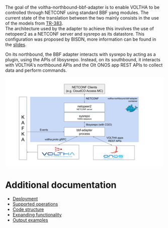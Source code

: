 The goal of the voltha-northbound-bbf-adapter is to enable VOLTHA to be controlled through NETCONF using standard BBF yang modules. The current state of the translation between the two mainly consists in the use of the models from [TR-383](https://wiki.broadband-forum.org/display/BBF/TR-383%3A+Common+YANG+Modules+for+Access+Networks).\
The architecture used by the adapter to achieve this involves the use of netopeer2 as a NETCONF server and sysrepo as its datastore. This configuration was proposed by BISDN, more information can be found in the [slides](https://wiki.broadband-forum.org/display/BBF/ONF+and+BBF+SEBA+Collaboration?preview=/131466119/141855024/20220309%20-%20vOLTHA%20adaption%20to%20BBF%20yang%20models.pptx).

On its northbound, the BBF adapter interacts with sysrepo by acting as a plugin, using the APIs of libsysrepo.
Instead, on its southbound, it interacts with VOLTHA's northbound APIs and the Olt ONOS app REST APIs to collect data and perform commands.

![bbf-adapter-architecture](images/bbf-adapter-architecture.svg)

# Additional documentation

- [Deployment](deploy.md)
- [Supported operations](supported_operations.md)
- [Code structure](code_structure.md)
- [Expanding functionality](expanding.md)
- [Output examples](output_examples.md)